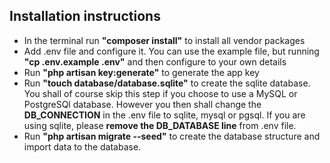 ## Installation instructions

* In the terminal run **"composer install"** to install all vendor packages
* Add .env file and configure it. You can use the example file, but running **"cp .env.example .env"** and then configure to your own details
* Run **"php artisan key:generate"** to generate the app key
* Run **"touch database/database.sqlite"** to create the sqlite database. You shall of course skip this step if you choose to use a MySQL or PostgreSQl database. However you then shall change the **DB_CONNECTION** in the .env file to sqlite, mysql or pgsql. If you are using sqlite, please **remove the DB_DATABASE line** from .env file.
* Run **"php artisan migrate --seed"** to create the database structure and import data to the database.
